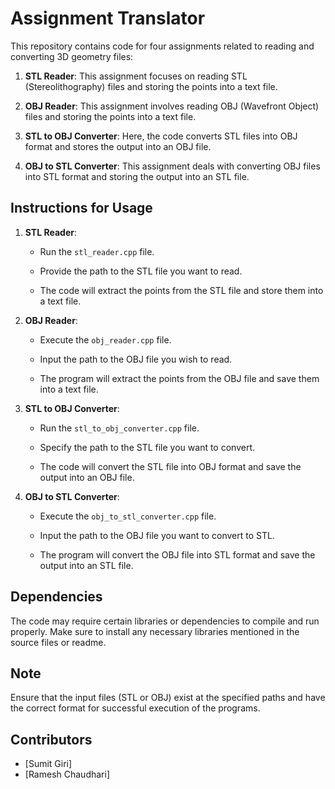 # Assignment Translator
 
This repository contains code for four assignments related to reading and converting 3D geometry files:
 
1. **STL Reader**: This assignment focuses on reading STL (Stereolithography) files and storing the points into a text file.
 
2. **OBJ Reader**: This assignment involves reading OBJ (Wavefront Object) files and storing the points into a text file.
 
3. **STL to OBJ Converter**: Here, the code converts STL files into OBJ format and stores the output into an OBJ file.
 
4. **OBJ to STL Converter**: This assignment deals with converting OBJ files into STL format and storing the output into an STL file.
 
## Instructions for Usage
 
1. **STL Reader**:

   - Run the `stl_reader.cpp` file.

   - Provide the path to the STL file you want to read.

   - The code will extract the points from the STL file and store them into a text file.
 
2. **OBJ Reader**:

   - Execute the `obj_reader.cpp` file.

   - Input the path to the OBJ file you wish to read.

   - The program will extract the points from the OBJ file and save them into a text file.
 
3. **STL to OBJ Converter**:

   - Run the `stl_to_obj_converter.cpp` file.

   - Specify the path to the STL file you want to convert.

   - The code will convert the STL file into OBJ format and save the output into an OBJ file.
 
4. **OBJ to STL Converter**:

   - Execute the `obj_to_stl_converter.cpp` file.

   - Input the path to the OBJ file you want to convert to STL.

   - The program will convert the OBJ file into STL format and save the output into an STL file.
 
## Dependencies
 
The code may require certain libraries or dependencies to compile and run properly. Make sure to install any necessary libraries mentioned in the source files or readme.
 
## Note
 
Ensure that the input files (STL or OBJ) exist at the specified paths and have the correct format for successful execution of the programs.
 
## Contributors
 
- [Sumit Giri]
- [Ramesh Chaudhari]
